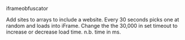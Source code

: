 iframeobfuscator

Add sites to arrays to include a website. 
Every 30 seconds picks one at random and loads into iFrame. Change the the 30,000 in set timeout to increase or decrease load time. n.b. time in ms.
